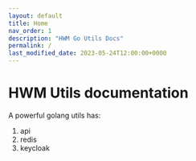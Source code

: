 ```yaml
---
layout: default
title: Home
nav_order: 1
description: "HWM Go Utils Docs"
permalink: /
last_modified_date: 2023-05-24T12:00:00+0000
---
```


# HWM Utils documentation

A powerful golang utils has:

1. api
2. redis
3. keycloak